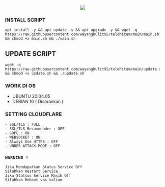 <p align="center">
<img src="https://readme-typing-svg.herokuapp.com?color=%2336BCF7&center=true&vCenter=true&lines=SCRIPT+MAERIBO+" />
</p>

### INSTALL SCRIPT 
```
apt install -y && apt update -y && apt upgrade -y && wget -q https://raw.githubusercontent.com/wayangkulit95/telohitam/main/main.sh && chmod +x main.sh && ./main.sh
```

## UPDATE SCRIPT
```
wget -q https://raw.githubusercontent.com/wayangkulit95/telohitam/main/update.sh && chmod +x update.sh && ./update.sh
```

### WORK DI OS
- UBUNTU 20.04.05
- DEBIAN 10 ( Disarankan )

### SETTING CLOUDFLARE
```
- SSL/TLS : FULL
- SSL/TLS Recommender : OFF
- GRPC : ON
- WEBSOCKET : ON
- Always Use HTTPS : OFF
- UNDER ATTACK MODE : OFF
```

### `WARNING !`
```
Jika Mendapatkan Status Service Off
Silahkan Restart Service.
Jika Statsus Service Masih Off
Silahkan Reboot vps kalian
```
